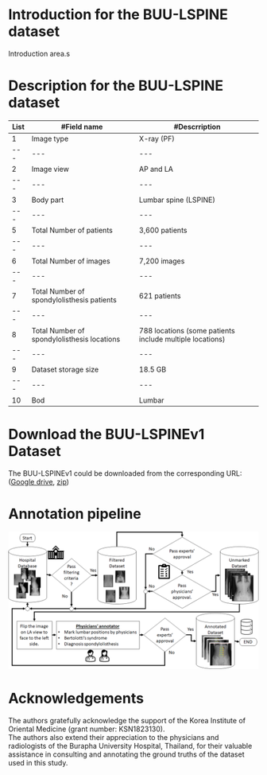 # Introduction for the BUU-LSPINE dataset
Introduction area.s
# Description for the BUU-LSPINE dataset
List | #Field name | #Descrription 
--- | --- | --- 
1 | Image type | X-ray (PF) 
--- | --- | --- 
2 | Image view | AP and LA 
--- | --- | --- 
3 | Body part | Lumbar spine (LSPINE) 
--- | --- | --- 
5 | Total Number of patients | 3,600 patients
--- | --- | --- 
6 | Total Number of images | 7,200 images
--- | --- | --- 
7 | Total Number of spondylolisthesis patients | 621 patients
--- | --- | --- 
8 | Total Number of spondylolisthesis locations | 788 locations (some patients include multiple locations)
--- | --- | --- 
9 | Dataset storage size | 18.5 GB
--- | --- | --- 
10 | Bod | Lumbar
# Download the BUU-LSPINEv1 Dataset
The BUU-LSPINEv1 could be downloaded from the corresponding URL:([Google drive](https://drive.google.com/drive/folders/1pSqtxYT_B2GHweoDAVB_32JNsHykuZK4?usp=sharing), 
[zip](https://drive.google.com/drive/folders/1pSqtxYT_B2GHweoDAVB_32JNsHykuZK4?usp=sharing))
# Annotation pipeline
![annotataion](https://github.com/North-Github/BUU-LSPINE/blob/main/images/BUU-LSPINE_annotation_pipeline.png?raw=true)
# Acknowledgements
The authors gratefully acknowledge the support of the Korea Institute of Oriental Medicine (grant number: KSN1823130).<br>
The authors also extend their appreciation to the physicians and radiologists of the Burapha University Hospital, Thailand, for their valuable assistance in consulting and annotating the ground truths of the dataset used in this study.